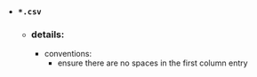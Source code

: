 - ### `*.csv`
  - ### details:
    - conventions:
      - ensure there are no spaces in the first column entry
